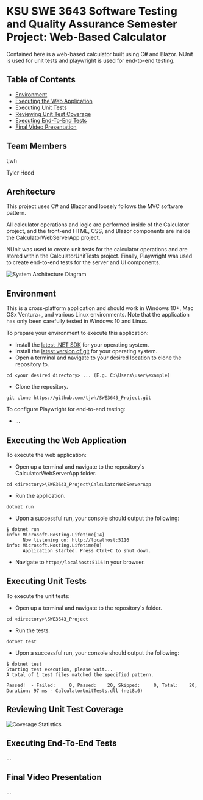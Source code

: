 # KSU SWE 3643 Software Testing and Quality Assurance Semester Project: Web-Based Calculator
Contained here is a web-based calculator built using C# and Blazor. NUnit is used for unit tests and
playwright is used for end-to-end testing.

## Table of Contents
- [Environment](#environment)
- [Executing the Web Application](#executing-the-web-application)
- [Executing Unit Tests](#executing-unit-tests)
- [Reviewing Unit Test Coverage](#reviewing-unit-test-coverage)
- [Executing End-To-End Tests](#executing-end-to-end-tests)
- [Final Video Presentation](#final-video-presentation)

## Team Members
tjwh

Tyler Hood

## Architecture
This project uses C# and Blazor and loosely follows the MVC software pattern. 

All calculator operations and
logic are performed inside of the Calculator project, and the front-end HTML, CSS, and Blazor components are
inside the CalculatorWebServerApp project. 

NUnit was used to create unit tests for the calculator operations
and are stored within the CalculatorUnitTests project. Finally, Playwright was used to create end-to-end 
tests for the server and UI components.

![System Architecture Diagram](https://i.imgur.com/Cc82Ltk.png)

## Environment
This is a cross-platform application and should work in Windows 10+, Mac OSx Ventura+, and various Linux 
environments. Note that the application has only been carefully tested in Windows 10 and Linux.

To prepare your environment to execute this application:
* Install the [latest .NET SDK](https://dotnet.microsoft.com/en-us/download/dotnet/8.0) for your operating system.
* Install the [latest version of git](https://git-scm.com/download/win) for your operating system.
* Open a terminal and navigate to your desired location to clone the repository to.

`cd <your desired directory> ... (E.g. C:\Users\user\example)`
  
* Clone the repository.

`git clone https://github.com/tjwh/SWE3643_Project.git`

To configure Playwright for end-to-end testing:
* ...

## Executing the Web Application
To execute the web application: 

* Open up a terminal and navigate to the repository's CalculatorWebServerApp folder.

`cd <directory>\SWE3643_Project\CalculatorWebServerApp`

* Run the application.

`dotnet run`

* Upon a successful run, your console should output the following:
```
$ dotnet run
info: Microsoft.Hosting.Lifetime[14]
      Now listening on: http://localhost:5116
info: Microsoft.Hosting.Lifetime[0]
      Application started. Press Ctrl+C to shut down.
```

* Navigate to `http://localhost:5116` in your browser.

## Executing Unit Tests
To execute the unit tests:

* Open up a terminal and navigate to the repository's folder.

`cd <directory>\SWE3643_Project`

* Run the tests.

`dotnet test`

* Upon a successful run, your console should output the following:
```
$ dotnet test
Starting test execution, please wait...
A total of 1 test files matched the specified pattern.

Passed!  - Failed:     0, Passed:    20, Skipped:     0, Total:    20,
Duration: 97 ms - CalculatorUnitTests.dll (net8.0)
```

## Reviewing Unit Test Coverage
![Coverage Statistics](https://i.imgur.com/d1CNSxQ.png)

## Executing End-To-End Tests
...

## Final Video Presentation
...